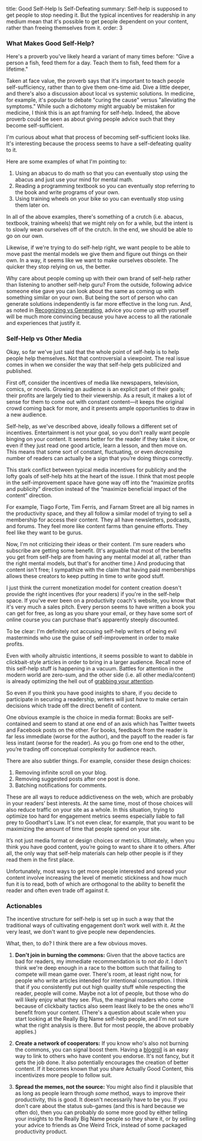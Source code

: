 title: Good Self-Help Is Self-Defeating
summary: Self-help is supposed to get people to stop needing it. But the typical incentives for readership in any medium mean that it's possible to get people dependent on your content, rather than freeing themselves from it.
order: 3

### What Makes Good Self-Help?

Here's a proverb you've likely heard a variant of many times before: "Give a person a fish, feed them for a day. Teach them to fish, feed them for a lifetime."

Taken at face value, the proverb says that it's important to teach people self-sufficiency, rather than to give them one-time aid. Dive a little deeper, and there's also a discussion about local vs systemic solutions. In medicine, for example, it's popular to debate "curing the cause" versus "alleviating the symptoms." While such a dichotomy might arguably be mistaken for medicine, I think this is an apt framing for self-help. Indeed, the above proverb could be seen as about giving people advice such that they become self-sufficient.

I'm curious about what that process of becoming self-sufficient looks like. It's interesting because the process seems to have a self-defeating quality to it.

Here are some examples of what I'm pointing to:

1. Using an abacus to do math so that you can eventually stop using the abacus and just use your mind for mental math.
2. Reading a programming textbook so you can eventually stop referring to the book and write programs of your own.
3. Using training wheels on your bike so you can eventually stop using them later on.

In all of the above examples, there's something of a crutch (i.e. abacus, textbook, training wheels) that we might rely on for a while, but the intent is to slowly wean ourselves off of the crutch. In the end, we should be able to go on our own. 

Likewise, if we're trying to do self-help right, we want people to be able to move past the mental models we give them and figure out things on their own. In a way, it seems like we want to make ourselves obsolete. The quicker they stop relying on us, the better.

Why care about people coming up with their own brand of self-help rather than listening to another self-help guru? From the outside, following advice someone else gave you can look about the same as coming up with something similar on your own. But being the sort of person who can generate solutions independently is far more effective in the long run. And, as noted in [Recognizing vs Generating](https://mlu.red/recognizing-vs-generating), advice you come up with yourself will be much more convincing because you have access to all the rationale and experiences that justify it.

### Self-Help vs Other Media

Okay, so far we've just said that the whole point of self-help is to help people help themselves. Not that controversial a viewpoint. The real issue comes in when we consider the way that self-help gets publicized and published.

First off, consider the incentives of media like newspapers, television, comics, or novels. Growing an audience is an explicit part of their goals; their profits are largely tied to their viewership. As a result, it makes a lot of sense for them to come out with constant content—it keeps the original crowd coming back for more, and it presents ample opportunities to draw in a new audience.

Self-help, as we've described above, ideally follows a different set of incentives. Entertainment is not your goal, so you don’t really want people binging on your content. It seems better for the reader if they take it slow, or even if they just read one good article, learn a lesson, and then move on. This means that some sort of constant, fluctuating, or even *decreasing* number of readers can actually be a sign that you’re doing things correctly.

This stark conflict between typical media incentives for publicity and the lofty goals of self-help hits at the heart of the issue. I think that most people in the self-improvement space have gone way off into the “maximize profits and publicity” direction instead of the “maximize beneficial impact of the content” direction. 

For example, Tiago Forte, Tim Ferris, and Farnam Street are all big names in the productivity space, and they all follow a similar model of trying to sell a membership for access their content. They all have newsletters, podcasts, and forums. They feel more like content farms than genuine efforts. They feel like they want to be gurus.

Now, I'm not criticizing their ideas or their content. I'm sure readers who subscribe are getting some benefit. (It's arguable that most of the benefits you get from self-help are from having any mental model at all, rather than the right mental models, but that's for another time.) And producing that content isn't free; I sympathize with the claim that having paid memberships allows these creators to keep putting in time to write good stuff. 

I just think the current monetization model for content creation doesn't provide the right incentives (for your readers) if you're in the self-help space. If you've ever been on a productivity coach's website, you know that it's very much a sales pitch. Every person seems to have written a book you can get for free, as long as you share your email, or they have some sort of online course you can purchase that's apparently steeply discounted.

To be clear: I'm definitely not accusing self-help writers of being evil masterminds who use the guise of self-improvement in order to make profits. 

Even with wholly altruistic intentions, it seems possible to want to dabble in clickbait-style articles in order to bring in a larger audience. Recall none of this self-help stuff is happening in a vacuum. Battles for attention in the modern world are zero-sum, and the other side (i.e. all other media/content) is already optimizing the hell out of [grabbing your attention](http://www.tristanharris.com/2016/05/how-technology-hijacks-peoples-minds%e2%80%8a-%e2%80%8afrom-a-magician-and-googles-design-ethicist/). 

So even if you think you have good insights to share, if you decide to participate in securing a readership, writers will just *have* to make certain decisions which trade off the direct benefit of content.

One obvious example is the choice in media format: Books are self-contained and seem to stand at one end of an axis which has Twitter tweets and Facebook posts on the other. For books, feedback from the reader is far less immediate (worse for the author), and the payoff to the reader is far less instant (worse for the reader). As you go from one end to the other, you’re trading off conceptual complexity for audience reach.

There are also subtler things. For example, consider these design choices:

1. Removing infinite scroll on your blog.
2. Removing suggested posts after one post is done.
3. Batching notifications for comments.

These are all ways to reduce addictiveness on the web, which are probably in your readers’ best interests. At the same time, most of those choices will also reduce traffic on your site as a whole. In this situation, trying to optimize too hard for engagement metrics seems especially liable to fall prey to Goodhart's Law. It's not even clear, for example, that you want to be maximizing the amount of time that people spend on your site.

It’s not just media format or design choices or metrics. Ultimately, when you think you have good content, you’re going to want to share it to others. After all, the only way that self-help materials can help other people is if they read them in the first place. 

Unfortunately, most ways to get more people interested and spread your content involve increasing the level of memetic stickiness and how much fun it is to read, both of which are orthogonal to the ability to benefit the reader and often even trade off against it. 

### Actionables

The incentive structure for self-help is set up in such a way that the traditional ways of cultivating engagement don’t work well with it. At the very least, we don't want to give people new dependencies.

What, then, to do? I think there are a few obvious moves.

1. **Don't join in burning the commons:**
    Given that the above tactics are bad for readers, my immediate recommendation is to *not do it*. I don't think we're deep enough in a race to the bottom such that failing to compete will mean game over. There's room, at least right now, for people who write articles intended for intentional consumption. I think that if you consistently put out high quality stuff while respecting the reader, people will come. Maybe not a lot of people, but those who do will likely enjoy what they see. Plus, the marginal readers who come because of clickbaity tactics also seem least likely to be the ones who'll benefit from your content. (There's a question about scale when you start looking at the Really Big Name self-help people, and I'm not sure what the right analysis is there. But for most people, the above probably applies.)

2. **Create a network of cooperators:**
    If you know who's also not burning the commons, you can signal boost them. Having a [blogroll](https://thezvi.wordpress.com/2017/04/23/help-us-find-your-blog-and-others/) is an easy way to link to others who have content you endorse. It's not fancy, but it gets the job done. It also potentially encourages the creation of better content. If it becomes known that you share Actually Good Content, this incentivizes more people to follow suit. 

3. **Spread the memes, not the source:**
    You might also find it plausible that as long as people learn through *some* method, ways to improve their productivity, this is good. It doesn't necessarily have to be you. If you don't care about the status sub-games (and this is hard because we often do), then you can probably do some more good by either telling your insights to the Really Big Name people so they share it, or by selling your advice to friends as One Weird Trick, instead of some packaged productivity product.
